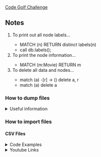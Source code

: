 [Code Golf Challenge](https://neo4j-code-golf-2022.devpost.com)

## Notes

<html>
  <ol>
    <li>To print out all node labels...</li>
    <ul>
      <li>MATCH (n) RETURN distinct labels(n)</li>
      <li>call db.labels();</li>
    </ul>
    <li>To print the node information...</li>
      <ul>
        <li>MATCH (m:Movie) RETURN m</li>
      </ul>
    <li>To delete all data and nodes...</li>
    <ul>
      <li>match (a) -[r] -> () delete a, r</li>
      <li>match (a) delete a</li>
    </ul>
  </ol>
</html>

<html>
  <h3>How to dump files</h3>
  <details>
    <summary>Useful information</summary>
    <a href="https://www.youtube.com/watch?v=HPwPh5FUvAk">How to dump files</a>
  </details>
  <h3>How to import files</h3>
  <h4>CSV Files</h4>
  <details>
    <summary>Code Examples</summary>
    <p><br> LOAD CSV WITH HEADERS FROM 'file:///test.csv' AS line 
       <br> MERGE (n:MyNode {Name:line.Client})
       <br> MERGE (m:MyNode {Name:line.Year_joined})
       <br> MERGE (n) -[:TO {dist:line.Description}]-> (m)
       <br>
       <br> LOAD CSV WITH HEADERS FROM 'file:///test.csv' AS line
       <br> MERGE (n:MyNode {Name:line.Client})
       <br> MERGE (m:MyNode {Name:line.Year_joined})
       <br> MERGE (d:MyNode {Name:line.Description})
       <br> MERGE (n) -[:TO {dist:line.Description}]-> (m)
       <br> MERGE (d) -[:TO {dist:line.Year_joined}]-> (n)
       <br>
       <br>
       <br> LOAD CSV WITH HEADERS FROM 'file:///disney_plus_titles.csv' AS disney with disney where disney.director is not null AND disney.cast is not null AND disney.country is not null
      <br> MERGE (s:disney {ID:disney.show_id})
      <br> MERGE (t:disney {Type:disney.type})
      <br> MERGE (l:disney {Title:disney.title})
      <br> MERGE (d:disney {Director:disney.director})
      <br> MERGE (c:disney {Cast:disney.cast})
      <br> MERGE (u:disney {Country:disney.country})
      <br> MERGE (e:disney {Year:disney.release_year})
      <br> MERGE (r:disney {Rating:disney.rating})
      <br> MERGE (a:disney {Length:disney.duration})
      <br> MERGE (i:disney {Genre:disney.listed_in})
      <br> MERGE (p:disney {Summary:disney.description})
      <br> MERGE (d) -[:TO {date:disney.release_year}]-> (l)
      <br> MERGE (c) -[:TO {date:disney.release_year}]-> (l)
      <br> MERGE (l) -[:TO ]-> (s)
      <br> MERGE (p) -[:TO ]-> (l)
      <br> MERGE (l) -[:TO {rating:disney.rating}]-> (t)
      <br> MERGE (u) -[:TO {rating:disney.rating}]-> (t)
      <br> MERGE (t) -[:TO ]-> (i)
      <br>
      <br>
      <br> LOAD CSV WITH HEADERS FROM 'file:///disney_plus_titles.csv' AS disney with disney where disney.director is not null AND disney.cast is not null AND disney.country is not null
      <br> MERGE (s:ID {ID:disney.show_id})
      <br> MERGE (t:INFO {Type:disney.type})
      <br> MERGE (l:INFO {Title:disney.title})
      <br> MERGE (d:CREDITS {Director:disney.director})
      <br> MERGE (c:CREDITS {Cast:disney.cast})
      <br> MERGE (u:LOCATION {Country:disney.country})
      <br> MERGE (e:INFO {Year:disney.release_year})
      <br> MERGE (r:INFO {Rating:disney.rating})
      <br> MERGE (a:INFO {Length:disney.duration})
      <br> MERGE (i:INFO {Genre:disney.listed_in})
      <br> MERGE (p:INFO {Summary:disney.description})
      <br> MERGE (d) -[:YEAR {date:disney.release_year}]-> (l)
      <br> MERGE (c) -[:YEAR {date:disney.release_year}]-> (l)
      <br> MERGE (s) -[:YEAR {date:disney.release_year}]-> (p)
      <br> MERGE (l) -[:TO ]-> (s)
      <br> MERGE (p) -[:TO ]-> (l)
      <br> MERGE (l) -[:RATING {rating:disney.rating}]-> (t)
      <br> MERGE (u) -[:RATING {rating:disney.rating}]-> (t)
      <br> MERGE (t) -[:TO ]-> (i)
      <br>
      <br>
      <br> LOAD CSV WITH HEADERS FROM 'file:///disney_plus_titles.csv' AS disney with disney where disney.director is not null AND disney.cast is not null AND disney.country is not null
      <br> MERGE (s:ID {ID:disney.show_id})
      <br> MERGE (t:INFO {Type:disney.type})
      <br> MERGE (l:INFO {Title:disney.title})
      <br> MERGE (d:CREDITS {Director:disney.director})
      <br> MERGE (c:CREDITS {Cast:disney.cast})
      <br> MERGE (u:LOCATION {Country:disney.country})
      <br> MERGE (e:INFO {Year:disney.release_year})
      <br> MERGE (r:INFO {Rating:disney.rating})
      <br> MERGE (a:INFO {Length:disney.duration})
      <br> MERGE (i:INFO {Genre:disney.listed_in})
      <br> MERGE (p:INFO {Summary:disney.description})
      <br> MERGE (d) -[:YEAR {date:disney.release_year}]-> (l) <- [:YEAR {date:disney.release_year} ]- (c)
      <br> MERGE (l) -[:ID {ID:disney.show_id}]-> (s)
      <br> MERGE (l) -[:INFO ]- (t) -[:INFO ]- (e) -[:INFO ]- (r) -[:INFO ]- (a) -[:INFO]- (i) -[:INFO]- (p) -[:LOCATION]- (u)
      <br>
      <br>
      <br>
      <br> LOAD CSV WITH HEADERS FROM 'file:///disney_plus_titles.csv' AS disney with disney where disney.director is not null AND disney.cast is not null AND disney.country is not null
      <br> MERGE (s:ID {ID:disney.show_id})
      <br> MERGE (t:TYPE {Type:disney.type})
      <br> MERGE (l:TITLE {Title:disney.title})
      <br> MERGE (d:CREDITS {Director:disney.director})
      <br> MERGE (c:CREDITS {Cast:disney.cast})
      <br> MERGE (u:LOCATION {Country:disney.country})
      <br> MERGE (e:RELEASE {Year:disney.release_year})
      <br> MERGE (r:RATING {Rating:disney.rating})
      <br> MERGE (a:DURATION {Length:disney.duration})
      <br> MERGE (i:GENRE {Genre:disney.listed_in})
      <br> MERGE (p:INFO {Summary:disney.description})
      <br> MERGE (d) -[:year {date:disney.release_year}]-> (l) <- [:year {date:disney.release_year} ]- (c)
      <br> MERGE (l) -[:id {ID:disney.show_id}]-> (s)
      <br> MERGE (t) -[:type {TYPE:disney.type}]-> (s)
      <br> MERGE (l) -[:title ]-> (i)
      <br> MERGE (u) -[:location ]-> (i) 
      <br> MERGE (r) -[:rating ]-> (p) 
      <br> MERGE (a) -[:length ]-> (p) 
      <br> MERGE (p) -[:summary]-> (l) 
    </p>
  </details>
  <details>
    <summary>Youtube Links</summary>
    <p><br> <a href="https://www.youtube.com/watch?v=npOMyKnmgMI">Import CSV file in NEO4j by Gephi</a>
      <br> <a href="https://www.youtube.com/watch?v=J8vmqJrqd6w&t=309s">How to import CSV into Neo4j? | Neo4j Tutorial for Beginners | Let's have a look @ LOAD CSV | Part 3</a>
      <br> <a href="https://www.youtube.com/watch?v=iyjgOR7nBck">How to import json files into Neo4j</a>
      <br> <a href="https://www.youtube.com/watch?v=HPwPh5FUvAk">How to dump files</a>
    </p>
  </details>
</html>
